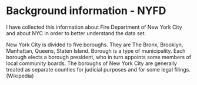 # Background information - NYFD
I have collected this information about Fire Department of New York City and about NYC in order to better understand the data set.

New York City is divided to five boroughs. They are The Bronx, Brooklyn, Manhattan, Queens, Staten Island. Borough is a type of municipality. Each borough elects a borough president, who in turn appoints some members of local community boards. The boroughs of New York City are generally treated as separate counties for judicial purposes and for some legal filings. (Wikipedia)

